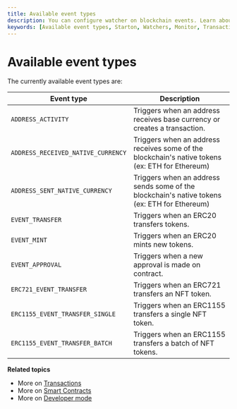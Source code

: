```yaml
---
title: Available event types
description: You can configure watcher on blockchain events. Learn about available event types.
keywords: [Available event types, Starton, Watchers, Monitor, Transaction]
---
```


# Available event types

The currently available event types are:

| Event type                         | Description                                                                                                                                                          |
| ---------------------------------- | -------------------------------------------------------------------------------------------------------------------------------------------------------------------- |
| `ADDRESS_ACTIVITY`                 | Triggers when an address receives base currency or creates a transaction. |
| `ADDRESS_RECEIVED_NATIVE_CURRENCY` | Triggers when an address receives some of the blockchain's native tokens (ex: ETH for Ethereum)                                                                      |
| `ADDRESS_SENT_NATIVE_CURRENCY`     | Triggers when an address sends some of the blockchain's native tokens (ex: ETH for Ethereum)                                                                         |
| `EVENT_TRANSFER`                   | Triggers when an ERC20 transfers tokens.                                                                                                                             |
| `EVENT_MINT`                       | Triggers when an ERC20 mints new tokens.                                                                                                                             |
| `EVENT_APPROVAL`                   | Triggers when a new approval is made on contract.                                                                                                                    |
| `ERC721_EVENT_TRANSFER`            | Triggers when an ERC721 transfers an NFT token.                                                                                                                      |
| `ERC1155_EVENT_TRANSFER_SINGLE`    | Triggers when an ERC1155 transfers a single NFT token.                                                                                                               |
| `ERC1155_EVENT_TRANSFER_BATCH`     | Triggers when an ERC1155 transfers a batch of NFT tokens.                                                                                                            |

**Related topics**

-   More on [Transactions](/Transactions/creating-a-transaction.mdx)
-   More on [Smart Contracts](/Smart-contract/understanding-smart-contracts.md)
-   More on [Developer mode](/Developer/Discovering-coding-interface.md)
